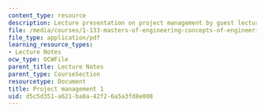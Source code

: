 ```yaml
---
content_type: resource
description: Lecture presentation on project management by guest lecturer Chu E. Ho.
file: /media/courses/1-133-masters-of-engineering-concepts-of-engineering-practice-fall-2007/d5c5d351a621ba8a42f26a5a3fd8e008_lec_07.pdf
file_type: application/pdf
learning_resource_types:
- Lecture Notes
ocw_type: OCWFile
parent_title: Lecture Notes
parent_type: CourseSection
resourcetype: Document
title: Project management 1
uid: d5c5d351-a621-ba8a-42f2-6a5a3fd8e008
---
```


